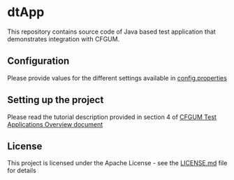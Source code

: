 # dtApp

This repository contains source code of Java based test application that demonstrates integration with CFGUM.

## Configuration

Please provide values for the different settings available in [config.properties](src/main/resources/config.properties)

## Setting up the project

Please read the tutorial description provided in section 4 of [CFGUM Test Applications Overview document](https://dms-prext.fraunhofer.de/livelink/livelink.exe?func=ll&objaction=overview&objid=21413310)

## License

This project is licensed under the Apache License - see the [LICENSE.md](LICENSE.md) file for details